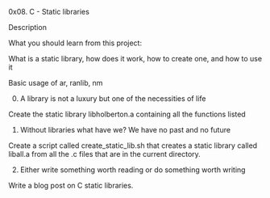 0x08. C - Static libraries

Description

What you should learn from this project:



What is a static library, how does it work, how to create one, and how to use it

Basic usage of ar, ranlib, nm

0. A library is not a luxury but one of the necessities of life

Create the static library libholberton.a containing all the functions listed

1. Without libraries what have we? We have no past and no future

Create a script called create_static_lib.sh that creates a static library called liball.a from all the .c files that are in the current directory.

2. Either write something worth reading or do something worth writing

Write a blog post on C static libraries.

